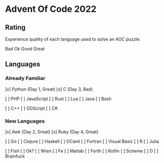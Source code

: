 # Advent Of Code 2022
## Rating
Experience quality of each language used to solve an AOC puzzle.

Bad Ok Good Great

## Languages
### Already Familiar
[x] Python (Day 1, Great)
[x] C (Day 3, Bad)

[ ] PHP
[ ] JavaScript
[ ] Rust
[ ] Lua
[ ] Java
[ ] Bash

[ ] C++
[ ] GDScript
[ ] C#

### New Languages
[x] Awk (Day 2, Great)
[x] Ruby (Day 4, Great)

[ ] Go
[ ] Clojure
[ ] Haskell
[ ] OCaml
[ ] Fortran
[ ] Visual Basic
[ ] R
[ ] Julia

[ ] Fish
[ ] Ok?
[ ] Wren
[ ] Fe
[ ] Matlab
[ ] Forth
[ ] Kotlin
[ ] Scheme
[ ] D
[ ] Brainfuck

